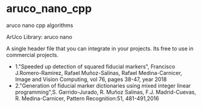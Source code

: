 # aruco_nano_cpp
aruco nano cpp algorithms

ArUco Library: aruco nano

A single header file that you can integrate in your projects. Its free to use in commercial projects. 

 * 1."Speeded up detection of squared fiducial markers", Francisco J.Romero-Ramirez, Rafael Muñoz-Salinas, Rafael Medina-Carnicer, Image and Vision Computing, vol 76, pages 38-47, year 2018
 * 2."Generation of fiducial marker dictionaries using mixed integer linear programming",S. Garrido-Jurado, R. Muñoz Salinas, F.J. Madrid-Cuevas, R. Medina-Carnicer, Pattern Recognition:51, 481-491,2016
